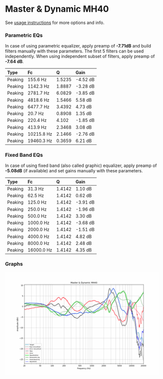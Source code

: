 # Master & Dynamic MH40
See [usage instructions](https://github.com/jaakkopasanen/AutoEq#usage) for more options and info.

### Parametric EQs
In case of using parametric equalizer, apply preamp of **-7.71dB** and build filters manually
with these parameters. The first 5 filters can be used independently.
When using independent subset of filters, apply preamp of **-7.64 dB**.

| Type    | Fc         |      Q | Gain     |
|:--------|:-----------|:-------|:---------|
| Peaking | 155.6 Hz   | 1.5235 | -4.52 dB |
| Peaking | 1142.3 Hz  | 1.8887 | -3.28 dB |
| Peaking | 2781.7 Hz  | 6.0829 | -3.85 dB |
| Peaking | 4818.6 Hz  | 1.5466 | 5.58 dB  |
| Peaking | 6477.7 Hz  | 3.4392 | 4.73 dB  |
| Peaking | 20.7 Hz    | 0.8908 | 1.35 dB  |
| Peaking | 220.4 Hz   | 4.102  | -1.85 dB |
| Peaking | 413.9 Hz   | 2.3468 | 3.08 dB  |
| Peaking | 10215.8 Hz | 2.1466 | -2.76 dB |
| Peaking | 19460.3 Hz | 0.3659 | 6.21 dB  |

### Fixed Band EQs
In case of using fixed band (also called graphic) equalizer, apply preamp of **-5.08dB**
(if available) and set gains manually with these parameters.

| Type    | Fc         |      Q | Gain     |
|:--------|:-----------|:-------|:---------|
| Peaking | 31.3 Hz    | 1.4142 | 1.10 dB  |
| Peaking | 62.5 Hz    | 1.4142 | 0.62 dB  |
| Peaking | 125.0 Hz   | 1.4142 | -3.91 dB |
| Peaking | 250.0 Hz   | 1.4142 | -1.96 dB |
| Peaking | 500.0 Hz   | 1.4142 | 3.30 dB  |
| Peaking | 1000.0 Hz  | 1.4142 | -3.68 dB |
| Peaking | 2000.0 Hz  | 1.4142 | -1.51 dB |
| Peaking | 4000.0 Hz  | 1.4142 | 4.82 dB  |
| Peaking | 8000.0 Hz  | 1.4142 | 2.48 dB  |
| Peaking | 16000.0 Hz | 1.4142 | 4.35 dB  |

### Graphs
![](./Master%20&%20Dynamic%20MH40.png)